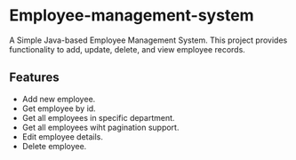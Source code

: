 # Employee-management-system

A Simple Java-based Employee Management System. This project provides functionality to add, update, delete, and view employee records.

## Features

- Add new employee.
- Get employee by id.
- Get all employees in specific department.
- Get all employees wiht pagination support.
- Edit employee details.
- Delete employee.




